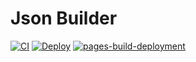 # Json Builder

[![CI](https://github.com/JSONBuilder/jsonBuilder/actions/workflows/ci.yml/badge.svg)](https://github.com/JSONBuilder/jsonBuilder/actions/workflows/ci.yml)
[![Deploy](https://github.com/JSONBuilder/jsonBuilder/actions/workflows/deploy.yml/badge.svg)](https://github.com/JSONBuilder/jsonBuilder/actions/workflows/deploy.yml)
[![pages-build-deployment](https://github.com/JSONBuilder/jsonBuilder/actions/workflows/pages/pages-build-deployment/badge.svg)](https://github.com/JSONBuilder/jsonBuilder/actions/workflows/pages/pages-build-deployment)
